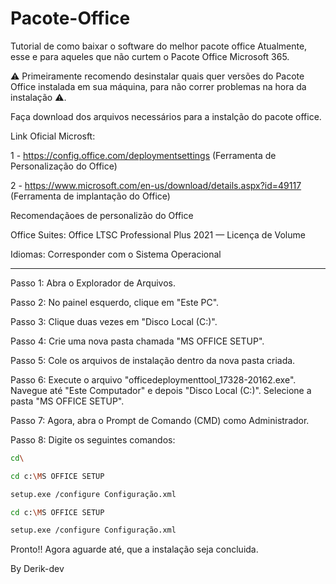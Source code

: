 # Pacote-Office
Tutorial de como baixar o software do melhor pacote office Atualmente, esse e para aqueles que não curtem o Pacote Office Microsoft 365.

⚠️ Primeiramente recomendo desinstalar quais quer versões do Pacote Office instalada em sua máquina,
para não correr problemas na hora da instalação ⚠️.

Faça download dos arquivos necessários para a instalção do pacote office.

Link Oficial Microsft:

1 - https://config.office.com/deploymentsettings (Ferramenta de Personalização do Office)

2 - https://www.microsoft.com/en-us/download/details.aspx?id=49117 (Ferramenta de implantação do Office)

Recomendaçãoes de personalizão do Office

Office Suites:
Office LTSC Professional Plus 2021 — Licença de Volume

Idiomas:
Corresponder com o Sistema Operacional

---------------------------------------------------------------------------------------------------------
Passo 1: Abra o Explorador de Arquivos.

Passo 2: No painel esquerdo, clique em "Este PC".

Passo 3: Clique duas vezes em "Disco Local (C:)".

Passo 4: Crie uma nova pasta chamada "MS OFFICE SETUP".

Passo 5: Cole os arquivos de instalação dentro da nova pasta criada.

Passo 6: Execute o arquivo "officedeploymenttool_17328-20162.exe". Navegue até "Este Computador" e depois "Disco Local (C:)". Selecione a pasta "MS OFFICE SETUP".

Passo 7: Agora, abra o Prompt de Comando (CMD) como Administrador.

Passo 8: Digite os seguintes comandos:
```bash
cd\
```
```bash
cd c:\MS OFFICE SETUP
```
```bash
setup.exe /configure Configuração.xml
```
```bash
cd c:\MS OFFICE SETUP
```
```bash
setup.exe /configure Configuração.xml
```
Pronto!! Agora aguarde até, que a instalação seja concluida.

By Derik-dev
